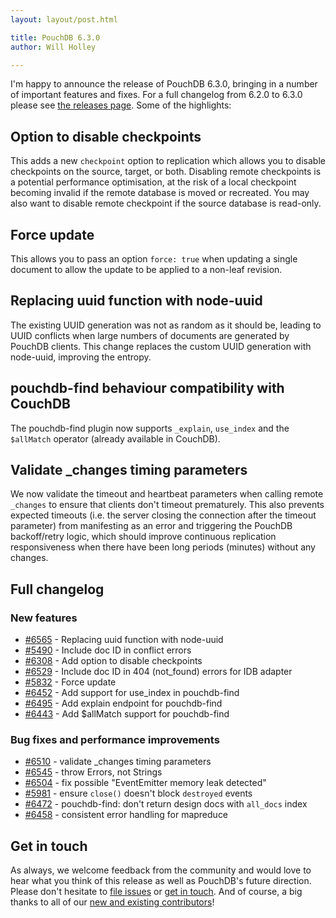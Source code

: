 ```yaml
---
layout: layout/post.html

title: PouchDB 6.3.0
author: Will Holley

---
```


I'm happy to announce the release of PouchDB 6.3.0, bringing in a number of important features and fixes. For a full changelog from 6.2.0 to 6.3.0 please see [the releases page](https://github.com/pouchdb/pouchdb/releases). Some of the highlights:

## Option to disable checkpoints

This adds a new `checkpoint` option to replication which allows you to disable checkpoints on the source, target, or both. Disabling remote checkpoints is a potential performance optimisation, at the risk of a local checkpoint becoming invalid if the remote database is moved or recreated. You may also want to disable remote checkpoint if the source database is read-only.

## Force update

This allows you to pass an option `force: true` when updating a single document to allow the update to be applied to a non-leaf revision.

## Replacing uuid function with node-uuid

The existing UUID generation was not as random as it should be, leading to UUID conflicts when large numbers of documents are generated by PouchDB clients. This change replaces the custom UUID generation with node-uuid, improving the entropy.

## pouchdb-find behaviour compatibility with CouchDB

The pouchdb-find plugin now supports `_explain`, `use_index` and the `$allMatch` operator (already available in CouchDB).

## Validate _changes timing parameters

We now validate the timeout and heartbeat parameters when calling remote `_changes` to ensure that clients don't timeout prematurely. This also prevents expected timeouts (i.e. the server closing the connection after the timeout parameter) from manifesting as an error and triggering the PouchDB backoff/retry logic, which should improve continuous replication responsiveness when there have been long periods (minutes) without any changes.

## Full changelog

### New features

- [#6565](https://github.com/pouchdb/pouchdb/issues/6565) - Replacing uuid function with node-uuid
- [#5490](https://github.com/pouchdb/pouchdb/issues/5490) - Include doc ID in conflict errors
- [#6308](https://github.com/pouchdb/pouchdb/issues/6308) - Add option to disable checkpoints
- [#6529](https://github.com/pouchdb/pouchdb/issues/6529) - Include doc ID in 404 (not_found) errors for IDB adapter
- [#5832](https://github.com/pouchdb/pouchdb/issues/5832) - Force update
- [#6452](https://github.com/pouchdb/pouchdb/issues/6452) - Add support for use_index in pouchdb-find
- [#6495](https://github.com/pouchdb/pouchdb/issues/6495) - Add explain endpoint for pouchdb-find
- [#6443](https://github.com/pouchdb/pouchdb/issues/6443) - Add $allMatch support for pouchdb-find

### Bug fixes and performance improvements

- [#6510](https://github.com/pouchdb/pouchdb/issues/6510) - validate _changes timing parameters
- [#6545](https://github.com/pouchdb/pouchdb/issues/6545) - throw Errors, not Strings
- [#6504](https://github.com/pouchdb/pouchdb/issues/6504) - fix possible "EventEmitter memory leak detected"
- [#5981](https://github.com/pouchdb/pouchdb/issues/5981) - ensure `close()` doesn't block `destroyed` events
- [#6472](https://github.com/pouchdb/pouchdb/issues/6472) - pouchdb-find: don't return design docs with `all_docs` index
- [#6458](https://github.com/pouchdb/pouchdb/issues/6458) - consistent error handling for mapreduce


## Get in touch

As always, we welcome feedback from the community and would love to hear what you think of this release as well as PouchDB's future direction. Please don't hesitate to [file issues](https://github.com/pouchdb/pouchdb/issues) or [get in touch](https://github.com/pouchdb/pouchdb/blob/master/CONTRIBUTING.md#get-in-touch). And of course, a big thanks to all of our [new and existing contributors](https://github.com/pouchdb/pouchdb/graphs/contributors)!
